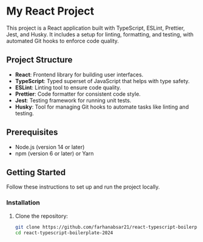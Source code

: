 # My React Project

This project is a React application built with TypeScript, ESLint, Prettier, Jest, and Husky. It includes a setup for linting, formatting, and testing, with automated Git hooks to enforce code quality.

## Project Structure

- **React**: Frontend library for building user interfaces.
- **TypeScript**: Typed superset of JavaScript that helps with type safety.
- **ESLint**: Linting tool to ensure code quality.
- **Prettier**: Code formatter for consistent code style.
- **Jest**: Testing framework for running unit tests.
- **Husky**: Tool for managing Git hooks to automate tasks like linting and testing.

## Prerequisites

- Node.js (version 14 or later)
- npm (version 6 or later) or Yarn

## Getting Started

Follow these instructions to set up and run the project locally.

### Installation

1. Clone the repository:

   ```bash
   git clone https://github.com/farhanabsar21/react-typescript-boilerplate-2024.git
   cd react-typescript-boilerplate-2024
   ```
